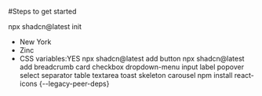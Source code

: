 #Steps to get started

npx shadcn@latest init
- New York
- Zinc
- CSS variables:YES
npx shadcn@latest add button
npx shadcn@latest add breadcrumb card checkbox dropdown-menu input label popover select separator table textarea toast skeleton carousel
npm install react-icons {--legacy-peer-deps}
